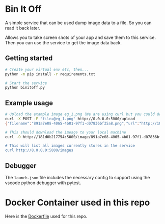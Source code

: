 # Bin It Off

A simple service that can be used dump image data to a file. So you can read it back later.

Allows you to take screen shots of your app and save them to this service. Then you can use the service to get the image data back.

## Getting started
```bash
# Create your virtual env etc, then...
python -m pip install -r requirements.txt

# Start the service
python binitoff.py
```


## Example usage
```bash
# Upload the example image eg_1.png (We are using curl but you could do this in Java, Python or NodeJS etc.)
curl -X POST -F "file=@eg_1.png" http://0.0.0.0:5000/upload
{"filename":"891a7e08-4065-4b01-97f1-d07836bf35a8.png","url":"http://181d0b217754:5000/image/891a7e08-4065-4b01-97f1-d07836bf35a8.png"}

# This should download the imeage to your local machine  
curl -O http://181d0b217754:5000/image/891a7e08-4065-4b01-97f1-d07836bf35a8.png"

# This will list all images currently stores in the service
curl http://0.0.0.0:5000/images
```

## Debugger
The `launch.json` file includes the necessary config to support using the vscode python debugger with pytest.


# Docker Container used in this repo
Here is the [Dockerfile](https://github.com/phoughton/python_dev_container) used for this  repo.
